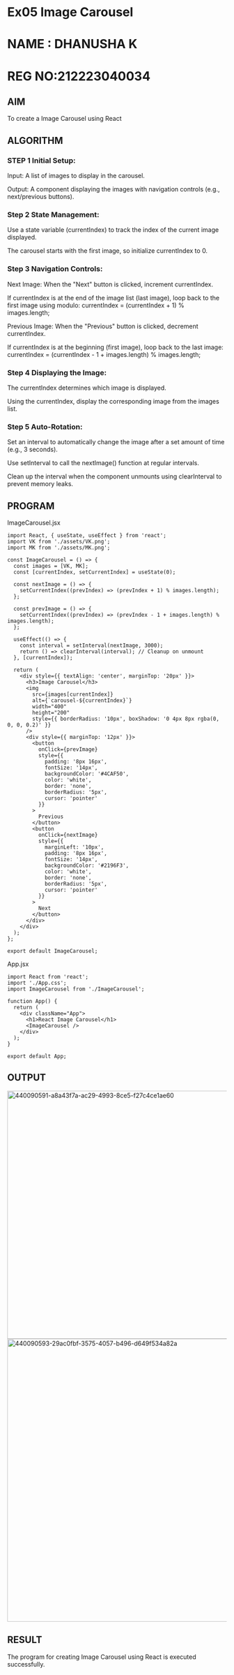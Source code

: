 # Ex05 Image Carousel
# NAME : DHANUSHA K
# REG NO:212223040034
## AIM
To create a Image Carousel using React 

## ALGORITHM
### STEP 1 Initial Setup:
Input: A list of images to display in the carousel.

Output: A component displaying the images with navigation controls (e.g., next/previous buttons).

### Step 2 State Management:
Use a state variable (currentIndex) to track the index of the current image displayed.

The carousel starts with the first image, so initialize currentIndex to 0.

### Step 3 Navigation Controls:
Next Image: When the "Next" button is clicked, increment currentIndex.

If currentIndex is at the end of the image list (last image), loop back to the first image using modulo:
currentIndex = (currentIndex + 1) % images.length;

Previous Image: When the "Previous" button is clicked, decrement currentIndex.

If currentIndex is at the beginning (first image), loop back to the last image:
currentIndex = (currentIndex - 1 + images.length) % images.length;

### Step 4 Displaying the Image:
The currentIndex determines which image is displayed.

Using the currentIndex, display the corresponding image from the images list.

### Step 5 Auto-Rotation:
Set an interval to automatically change the image after a set amount of time (e.g., 3 seconds).

Use setInterval to call the nextImage() function at regular intervals.

Clean up the interval when the component unmounts using clearInterval to prevent memory leaks.

## PROGRAM
ImageCarousel.jsx
```
import React, { useState, useEffect } from 'react';
import VK from './assets/VK.png';
import MK from './assets/MK.png';

const ImageCarousel = () => {
  const images = [VK, MK];
  const [currentIndex, setCurrentIndex] = useState(0);

  const nextImage = () => {
    setCurrentIndex((prevIndex) => (prevIndex + 1) % images.length);
  };

  const prevImage = () => {
    setCurrentIndex((prevIndex) => (prevIndex - 1 + images.length) % images.length);
  };

  useEffect(() => {
    const interval = setInterval(nextImage, 3000);
    return () => clearInterval(interval); // Cleanup on unmount
  }, [currentIndex]);

  return (
    <div style={{ textAlign: 'center', marginTop: '20px' }}>
      <h3>Image Carousel</h3>
      <img
        src={images[currentIndex]}
        alt={`carousel-${currentIndex}`}
        width="400"
        height="200"
        style={{ borderRadius: '10px', boxShadow: '0 4px 8px rgba(0, 0, 0, 0.2)' }}
      />
      <div style={{ marginTop: '12px' }}>
        <button
          onClick={prevImage}
          style={{
            padding: '8px 16px',
            fontSize: '14px',
            backgroundColor: '#4CAF50',
            color: 'white',
            border: 'none',
            borderRadius: '5px',
            cursor: 'pointer'
          }}
        >
          Previous
        </button>
        <button
          onClick={nextImage}
          style={{
            marginLeft: '10px',
            padding: '8px 16px',
            fontSize: '14px',
            backgroundColor: '#2196F3',
            color: 'white',
            border: 'none',
            borderRadius: '5px',
            cursor: 'pointer'
          }}
        >
          Next
        </button>
      </div>
    </div>
  );
};

export default ImageCarousel;

```
App.jsx
```
import React from 'react';
import './App.css';
import ImageCarousel from './ImageCarousel';

function App() {
  return (
    <div className="App">
      <h1>React Image Carousel</h1>
      <ImageCarousel />
    </div>
  );
}

export default App;
```
## OUTPUT
<img width="1409" height="568" alt="440090591-a8a43f7a-ac29-4993-8ce5-f27c4ce1ae60" src="https://github.com/user-attachments/assets/39c948bb-adbe-4ed4-923e-deec88db594e" />

<img width="1408" height="648" alt="440090593-29ac0fbf-3575-4057-b496-d649f534a82a" src="https://github.com/user-attachments/assets/b61a3ae9-3b25-45fe-9f16-6b17a438f7c9" />

## RESULT
The program for creating Image Carousel using React is executed successfully.
